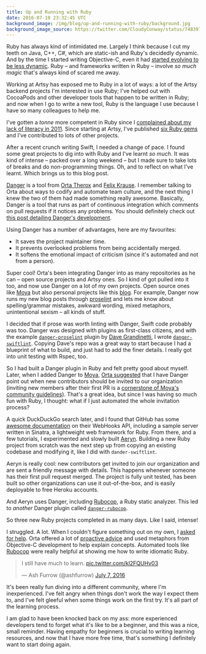 ```yaml
---
title: Up and Running with Ruby
date: 2016-07-10 23:32:45 UTC
background_image: /img/blog/up-and-running-with-ruby/background.jpg
background_image_source: https://twitter.com/CloudyConway/status/748397745938010112
---
```


Ruby has always kind of intimidated me. Largely I think because I cut my teeth on Java, C++, C#, which are static-ish and Ruby's decidedly dynamic. And by the time I started writing Objective-C, even it had [started evolving to be less dynamic](https://ashfurrow.com/blog/adulterated-objective-c/). Ruby – and frameworks written in Ruby – involve _so much magic_ that's always kind of scared me away.

<!-- more -->

Working at Artsy has exposed me to Ruby in a lot of ways: a lot of the Artsy backend projects I'm interested in use Ruby; I've helped out with CocoaPods and other developer tools that happen to be written in Ruby; and now when I go to write a new tool, Ruby is the language I use because I have so many colleagues to help me. 

I've gotten a _tonne_ more competent in Ruby since I [complained about my lack of literacy in 2011](https://ashfurrow.com/blog/lingua-rubinus/). Since starting at Artsy, I've published [six Ruby gems](https://rubygems.org/profiles/ashfurrow) and I've contributed to lots of other projects.

After a recent crunch writing Swift, I needed a change of pace. I found some great projects to dig into with Ruby and I've learnt _so much_. It was kind of intense – packed over a long weekend – but I made sure to take lots of breaks and do non-programming things. Oh, and to reflect on what I've learnt. Which brings us to this blog post.

[Danger](http://danger.systems) is a tool from [Orta Therox](https://twitter.com/orta) and [Felix Krause](https://twitter.com/krausefx). I remember talking to Orta about ways to codify and automate team culture, and the next thing I knew the two of them had made something really awesome. Basically, Danger is a tool that runs as part of continuous integration which comments on pull requests if it notices any problems. You should definitely check out [this post detailing Danger's development](http://artsy.github.io/blog/2016/07/03/handling-big-projects/).

Using Danger has a number of advantages, here are my favourites:

- It saves the project maintainer time.
- It prevents overlooked problems from being accidentally merged.
- It softens the emotional impact of criticism (since it's automated and not from a person).

Super cool! Orta's been integrating Danger into as many repositories as he can – open source projects and Artsy ones. So I kind of got pulled into it too, and now use Danger on a lot of my own projects. Open source ones like [Moya](https://github.com/Moya/Moya) but also personal projects like this [blog](https://github.com/ashfurrow/blog). For example, Danger now runs my new blog posts through [proselint](https://github.com/amperser/proselint) and lets me know about spelling/grammar mistakes, awkward wording, mixed metaphors, unintentional sexism – all kinds of stuff.

I decided that if prose was worth linting with Danger, Swift code probably was too. Danger was designed with plugins as first-class citizens, and with the example [`danger-proselint`](https://github.com/dbgrandi/danger-prose) plugin by [Dave Grandinetti](https://twitter.com/dbgrandi), I wrote [`danger-swiftlint`](https://github.com/ashfurrow/danger-swiftlint). Copying Dave's repo was a great way to start because I had a blueprint of what to build, and just had to add the finer details. I really got into unit testing with Rspec, too.

So I had built a Danger plugin in Ruby and felt pretty good about myself. Later, when I added Danger to [Moya](https://github.com/Moya/Moya/pull/521#issuecomment-229961410), [Orta suggested](https://github.com/Moya/Moya/pull/521#issuecomment-229961410) that I have Danger point out when new contributors should be invited to our organization (inviting new members after their first PR is a [cornerstone of Moya's community guidelines](https://github.com/Moya/contributors)). That's a great idea, but since I was having so much fun with Ruby, I thought: what if I just automated the whole invitation process?

A quick DuckDuckGo search later, and I found that GitHub has some [awesome documentation](https://developer.github.com/webhooks/configuring/) on their WebHooks API, including a sample server written in Sinatra, a lightweight web framework for Ruby. From there, and a few tutorials, I experimented and slowly built [Aeryn](https://github.com/Moya/Aeryn). Building a new Ruby project from scratch was the next step up from copying an existing codebase and modifying it, like I did with `dander-swiftlint`.

Aeryn is really cool: new contributors get invited to join our organization and are sent a friendly message with details. This happens whenever someone has their first pull request merged. The project is fully unit tested, has been built so other organizations can use it out-of-the-box, and is easily deployable to free Heroku accounts.

And Aeryn uses Danger, including [Rubocop](https://github.com/bbatsov/rubocopp), a Ruby static analyzer. This led to _another_ Danger plugin called [`danger-rubocop`](https://github.com/ashfurrow/danger-rubocop).

So three new Ruby projects completed in as many days. Like I said, intense!

I struggled. A lot. When I couldn't figure something out on my own, I [asked for help](https://twitter.com/ashfurrow/status/749367814369214464). Orta offered a lot of [proactive advice](https://github.com/Moya/Aeryn/pull/9#discussion_r69395068) and used metaphors from Objective-C development to help explain concepts. Automated tools like [Rubocop](https://github.com/bbatsov/rubocop) were really helpful at showing me how to write idiomatic Ruby.

<blockquote class="twitter-tweet" data-lang="en"><p lang="en" dir="ltr">I still have much to learn. <a href="https://t.co/kl2FQUHv03">pic.twitter.com/kl2FQUHv03</a></p>&mdash; Ash Furrow (@ashfurrow) <a href="https://twitter.com/ashfurrow/status/750844591331500032">July 7, 2016</a></blockquote> <script async src="//platform.twitter.com/widgets.js" charset="utf-8"></script>

It's been really fun diving into a different community, where I'm inexperienced. I've felt angry when things don't work the way I expect them to, and I've felt gleeful when some things work on the first try. It's all part of the learning process. 

I am glad to have been knocked back on my ass: more experienced developers tend to forget what it's like to be a beginner, and this was a nice, small reminder. Having empathy for beginners is crucial to writing learning resources, and now that I have more free time, that's something I definitely want to start doing again.
